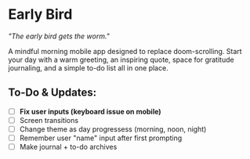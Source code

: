 # Early Bird

*"The early bird gets the worm."*

A mindful morning mobile app designed to replace doom-scrolling. Start your day with a warm greeting, an inspiring quote, space for gratitude journaling, and a simple to-do list all in one place.



## To-Do & Updates:
- [ ] **Fix user inputs (keyboard issue on mobile)**
- [ ] Screen transitions
- [ ] Change theme as day progressess (morning, noon, night)
- [ ] Remember user "name" input after first prompting
- [ ] Make journal + to-do archives 
